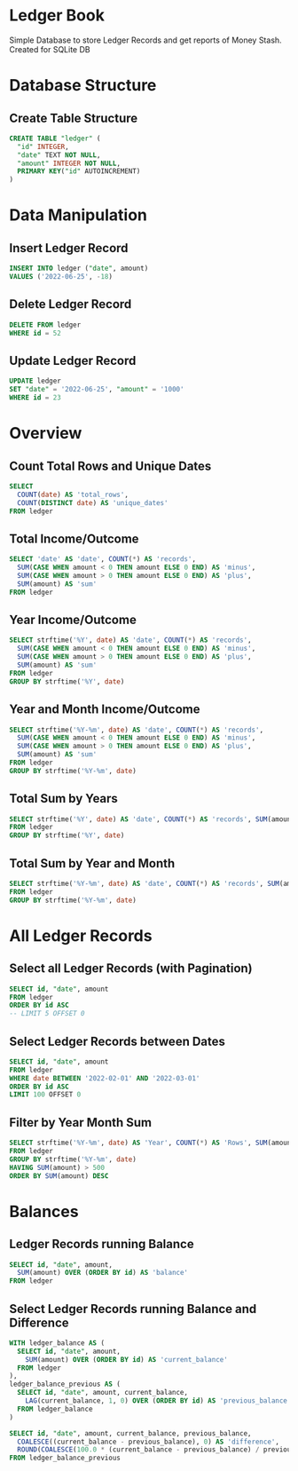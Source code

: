 # Ledger Book
Simple Database to store Ledger Records and get reports of Money Stash. Created for SQLite DB


# Database Structure
## Create Table Structure
```sql
CREATE TABLE "ledger" (
  "id" INTEGER,
  "date" TEXT NOT NULL,
  "amount" INTEGER NOT NULL,
  PRIMARY KEY("id" AUTOINCREMENT)
)
```


# Data Manipulation 
## Insert Ledger Record
```sql
INSERT INTO ledger ("date", amount)
VALUES ('2022-06-25', -18)
```

## Delete Ledger Record
```sql
DELETE FROM ledger
WHERE id = 52
```

## Update Ledger Record
```sql
UPDATE ledger
SET "date" = '2022-06-25', "amount" = '1000'
WHERE id = 23
```


# Overview
## Count Total Rows and Unique Dates
```sql
SELECT
  COUNT(date) AS 'total_rows',
  COUNT(DISTINCT date) AS 'unique_dates'
FROM ledger
```

## Total Income/Outcome
```sql
SELECT 'date' AS 'date', COUNT(*) AS 'records',
  SUM(CASE WHEN amount < 0 THEN amount ELSE 0 END) AS 'minus',
  SUM(CASE WHEN amount > 0 THEN amount ELSE 0 END) AS 'plus',
  SUM(amount) AS 'sum'
FROM ledger
```

## Year Income/Outcome
```sql
SELECT strftime('%Y', date) AS 'date', COUNT(*) AS 'records',
  SUM(CASE WHEN amount < 0 THEN amount ELSE 0 END) AS 'minus',
  SUM(CASE WHEN amount > 0 THEN amount ELSE 0 END) AS 'plus',
  SUM(amount) AS 'sum'
FROM ledger
GROUP BY strftime('%Y', date)
```

## Year and Month Income/Outcome
```sql
SELECT strftime('%Y-%m', date) AS 'date', COUNT(*) AS 'records',
  SUM(CASE WHEN amount < 0 THEN amount ELSE 0 END) AS 'minus',
  SUM(CASE WHEN amount > 0 THEN amount ELSE 0 END) AS 'plus',
  SUM(amount) AS 'sum'
FROM ledger
GROUP BY strftime('%Y-%m', date)
```

## Total Sum by Years
```sql
SELECT strftime('%Y', date) AS 'date', COUNT(*) AS 'records', SUM(amount) AS 'sum'
FROM ledger
GROUP BY strftime('%Y', date)
```

## Total Sum by Year and Month
```sql
SELECT strftime('%Y-%m', date) AS 'date', COUNT(*) AS 'records', SUM(amount) AS 'sum'
FROM ledger
GROUP BY strftime('%Y-%m', date)
```


# All Ledger Records
## Select all Ledger Records (with Pagination)
```sql
SELECT id, "date", amount
FROM ledger
ORDER BY id ASC
-- LIMIT 5 OFFSET 0
```


## Select Ledger Records between Dates
```sql
SELECT id, "date", amount
FROM ledger
WHERE date BETWEEN '2022-02-01' AND '2022-03-01'
ORDER BY id ASC
LIMIT 100 OFFSET 0
```

## Filter by Year Month Sum
```sql
SELECT strftime('%Y-%m', date) AS 'Year', COUNT(*) AS 'Rows', SUM(amount) AS 'Sum'
FROM ledger
GROUP BY strftime('%Y-%m', date)
HAVING SUM(amount) > 500
ORDER BY SUM(amount) DESC
```


# Balances
## Ledger Records running Balance
```sql
SELECT id, "date", amount,
  SUM(amount) OVER (ORDER BY id) AS 'balance'
FROM ledger
```

## Select Ledger Records running Balance and Difference
```sql
WITH ledger_balance AS (
  SELECT id, "date", amount,
    SUM(amount) OVER (ORDER BY id) AS 'current_balance'
  FROM ledger
),
ledger_balance_previous AS (
  SELECT id, "date", amount, current_balance,
    LAG(current_balance, 1, 0) OVER (ORDER BY id) AS 'previous_balance'
  FROM ledger_balance
)

SELECT id, "date", amount, current_balance, previous_balance,
  COALESCE((current_balance - previous_balance), 0) AS 'difference',
  ROUND(COALESCE(100.0 * (current_balance - previous_balance) / previous_balance, 0), 2) AS 'difference_perc'
FROM ledger_balance_previous
```
